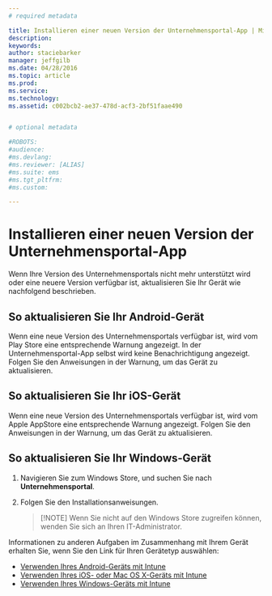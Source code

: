```yaml
---
# required metadata

title: Installieren einer neuen Version der Unternehmensportal-App | Microsoft Intune
description:
keywords:
author: staciebarker
manager: jeffgilb
ms.date: 04/28/2016
ms.topic: article
ms.prod:
ms.service:
ms.technology:
ms.assetid: c002bcb2-ae37-478d-acf3-2bf51faae490


# optional metadata

#ROBOTS:
#audience:
#ms.devlang:
#ms.reviewer: [ALIAS]
#ms.suite: ems
#ms.tgt_pltfrm:
#ms.custom:

---
```


# Installieren einer neuen Version der Unternehmensportal-App

Wenn Ihre Version des Unternehmensportals nicht mehr unterstützt wird oder eine neuere Version verfügbar ist, aktualisieren Sie Ihr Gerät wie nachfolgend beschrieben.

## So aktualisieren Sie Ihr Android-Gerät

Wenn eine neue Version des Unternehmensportals verfügbar ist, wird vom Play Store eine entsprechende Warnung angezeigt. In der Unternehmensportal-App selbst wird keine Benachrichtigung angezeigt. Folgen Sie den Anweisungen in der Warnung, um das Gerät zu aktualisieren.

## So aktualisieren Sie Ihr iOS-Gerät

Wenn eine neue Version des Unternehmensportals verfügbar ist, wird vom Apple AppStore eine entsprechende Warnung angezeigt. Folgen Sie den Anweisungen in der Warnung, um das Gerät zu aktualisieren.

## So aktualisieren Sie Ihr Windows-Gerät

1.  Navigieren Sie zum Windows Store, und suchen Sie nach **Unternehmensportal**.

2.  Folgen Sie den Installationsanweisungen.

    > [!NOTE] Wenn Sie nicht auf den Windows Store zugreifen können, wenden Sie sich an Ihren IT-Administrator.

Informationen zu anderen Aufgaben im Zusammenhang mit Ihrem Gerät erhalten Sie, wenn Sie den Link für Ihren Gerätetyp auswählen:

- [Verwenden Ihres Android-Geräts mit Intune](using-your-android-device-with-intune.md)</br>
- [Verwenden Ihres iOS- oder Mac OS X-Geräts mit Intune](using-your-ios-or-mac-os-x-device-with-intune.md)</br>
- [Verwenden Ihres Windows-Geräts mit Intune](using-your-windows-device-with-intune.md)



<!--HONumber=May16_HO2-->


